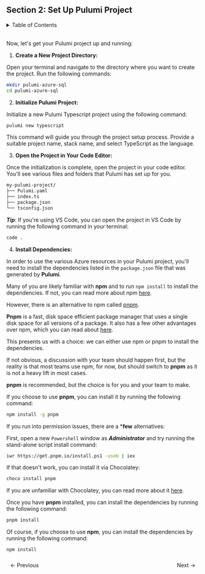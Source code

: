## Section 2: Set Up Pulumi Project



<details markdown="block">
   <summary>Table of Contents</summary>

- [Introduction](https://bitquip.github.io/Azure-SQL/1_introduction)
- [Prerequisites](https://bitquip.github.io/Azure-SQL/2_prerequisites)
- [Setup](https://bitquip.github.io/Azure-SQL/3_setup)
- [Define](https://bitquip.github.io/Azure-SQL/4_define)
- [Deploy](https://bitquip.github.io/Azure-SQL/5_deploy)
- [Cleanup](https://bitquip.github.io/Azure-SQL/6_cleanup)
- [Conclusion](https://bitquip.github.io/Azure-SQL/7_conclusion)

</details>

<br>

Now, let's get your Pulumi project up and running:

1. **Create a New Project Directory:** 

Open your terminal and navigate to the directory where you want to create the project. Run the following commands:

```bash
mkdir pulumi-azure-sql
cd pulumi-azure-sql
```

2. **Initialize Pulumi Project:** 

Initialize a new Pulumi Typescript project using the following command:

```bash
pulumi new typescript
```

This command will guide you through the project setup process. Provide a suitable project name, stack name, and select TypeScript as the language.


3. **Open the Project in Your Code Editor:**

 Once the initialization is complete, open the project in your code editor. You'll see various files and folders that Pulumi has set up for you.

```bash
my-pulumi-project/
├── Pulumi.yaml
├── index.ts
├── package.json
└── tsconfig.json
```


***Tip***: If you're using VS Code, you can open the project in VS Code by running the following command in your terminal:

```bash
code .
```

4. **Install Dependencies:**

In order to use the various Azure resources in your Pulumi project, you'll need to install the dependencies listed in the `package.json` file that was generated by **Pulumi**.

Many of you are likely familiar with **npm** and to run `npm install` to install the dependencies. If not, you can read more about npm [here](https://docs.npmjs.com/about-npm/).

However, there is an alternative to npm called [pnpm](https://pnpm.js.org/en/). 

**Pnpm** is a fast, disk space efficient package manager that uses a single disk space for all versions of a package. 
It also has a few other advantages over npm, which you can read about [here](https://pnpm.js.org/en/motivation).

This presents us with a choice: we can either use npm or pnpm to install the dependencies.

If not obvious, a discussion with your team should happen first, but the reality is that most teams use npm, for now, but should switch to **pnpm** as it is not a heavy lift in most cases. 

**pnpm** is recommended, but the choice is for you and your team to make.

If you choose to use **pnpm**, you can install it by running the following command:

```bash
npm install -g pnpm
```

If you run into permission issues, there are a ***few** alternatives:

First, open a new `Powershell` window as ***Administrator*** and try running the stand-alone script install command:

```bash
iwr https://get.pnpm.io/install.ps1 -useb | iex
```

If that doesn't work, you can install it via Chocolatey:

```bash
choco install pnpm
```

If you are unfamiliar with Chocolatey, you can read more about it [here](https://chocolatey.org/).

Once you have **pnpm** installed, you can install the dependencies by running the following command:

```bash
pnpm install
```
Of course, if you choose to use **npm**, you can install the dependencies by running the following command:

```bash 
npm install
```


<div style="display: flex; justify-content: space-between; align-items: center;">
    <a href="https://bitquip.github.io/Azure-SQL/2_prerequisites" style="margin: 10px; text-decoration: none;">← Previous</a>
    <a href="https://bitquip.github.io/Azure-SQL/4_define" style="margin: 10px; text-decoration: none;">Next →</a>
</div>
